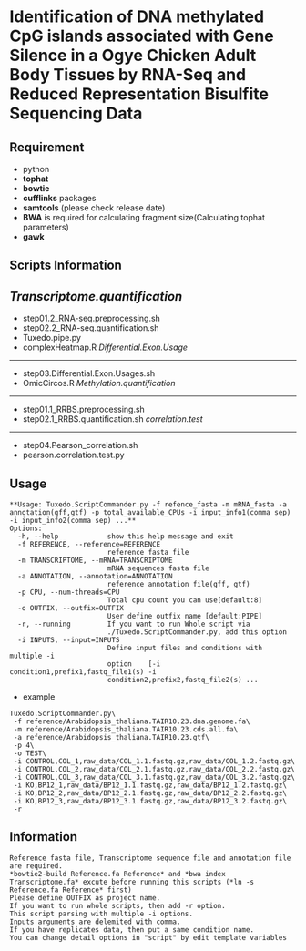 Identification of DNA methylated CpG islands associated with Gene Silence in a Ogye Chicken Adult Body Tissues by RNA-Seq and Reduced Representation Bisulfite Sequencing Data
=====================

 **Requirement**
--------------
- python
- **tophat**
- **bowtie**
- **cufflinks** packages 
- **samtools** (please check release date)
- **BWA** is required for calculating fragment size(Calculating tophat parameters)
- **gawk**


 **Scripts Information**
--------------
 *Transcriptome.quantification*
--------------
- step01.2_RNA-seq.preprocessing.sh
- step02.2_RNA-seq.quantification.sh
- Tuxedo.pipe.py
- complexHeatmap.R
 *Differential.Exon.Usage*
--------------
- step03.Differential.Exon.Usages.sh
- OmicCircos.R
 *Methylation.quantification*
--------------
- step01.1_RRBS.preprocessing.sh
- step02.1_RRBS.quantification.sh
 *correlation.test*
--------------
- step04.Pearson_correlation.sh
- pearson.correlation.test.py

 **Usage**
--------------
```
**Usage: Tuxedo.ScriptCommander.py -f refence_fasta -m mRNA_fasta -a annotation(gff,gtf) -p total_available_CPUs -i input_info1(comma sep) -i input_info2(comma sep) ...**
Options:
  -h, --help            show this help message and exit
  -f REFERENCE, --reference=REFERENCE
                        reference fasta file
  -m TRANSCRIPTOME, --mRNA=TRANSCRIPTOME
                        mRNA sequences fasta file
  -a ANNOTATION, --annotation=ANNOTATION
                        reference annotation file(gff, gtf)
  -p CPU, --num-threads=CPU
                        Total cpu count you can use[default:8]
  -o OUTFIX, --outfix=OUTFIX
                        User define outfix name [default:PIPE]
  -r, --running         If you want to run Whole script via
                        ./Tuxedo.ScriptCommander.py, add this option
  -i INPUTS, --input=INPUTS
                        Define input files and conditions with multiple -i
                        option    [-i condition1,prefix1,fastq_file1(s) -i
                        condition2,prefix2,fastq_file2(s) ...
```
- example
```
Tuxedo.ScriptCommander.py\
 -f reference/Arabidopsis_thaliana.TAIR10.23.dna.genome.fa\
 -m reference/Arabidopsis_thaliana.TAIR10.23.cds.all.fa\
 -a reference/Arabidopsis_thaliana.TAIR10.23.gtf\
 -p 4\
 -o TEST\
 -i CONTROL,COL_1,raw_data/COL_1.1.fastq.gz,raw_data/COL_1.2.fastq.gz\
 -i CONTROL,COL_2,raw_data/COL_2.1.fastq.gz,raw_data/COL_2.2.fastq.gz\
 -i CONTROL,COL_3,raw_data/COL_3.1.fastq.gz,raw_data/COL_3.2.fastq.gz\
 -i KO,BP12_1,raw_data/BP12_1.1.fastq.gz,raw_data/BP12_1.2.fastq.gz\
 -i KO,BP12_2,raw_data/BP12_2.1.fastq.gz,raw_data/BP12_2.2.fastq.gz\
 -i KO,BP12_3,raw_data/BP12_3.1.fastq.gz,raw_data/BP12_3.2.fastq.gz\
 -r
```
Information
--------------
    Reference fasta file, Transcriptome sequence file and annotation file are required.
    *bowtie2-build Reference.fa Reference* and *bwa index Transcriptome.fa* excute before running this scripts (*ln -s Reference.fa Reference* first)
    Please define OUTFIX as project name.
    If you want to run whole scripts, then add -r option.
    This script parsing with multiple -i options.
    Inputs arguments are delemited with comma.
    If you have replicates data, then put a same condition name.
    You can change detail options in "script" by edit template variables
